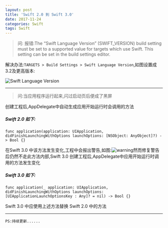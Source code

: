 ```yaml
---
layout: post
title: 'Swift 2.0 到 Swift 3.0'
date: 2017-11-24
categories: Swift
tags: Swift
---
```



> 问: 报错:The “Swift Language Version” (SWIFT_VERSION) build setting must be set to a supported value for targets which use Swift. This setting can be set in the build settings editor.

解决办法:`TARGETS > Build Settings > Swift Language Version`,如图设置成3.2及更高版本:

![Swift Language Version](http://upload-images.jianshu.io/upload_images/1712780-8510c6afb1368f08.png?imageMogr2/auto-orient/strip%7CimageView2/2/w/1240)

---

> 问:当应用程序运行起来,闪过启动页后便成了黑屏

创建工程后,AppDelegate中自动生成应用开始运行时会调用的方法

##### Swift 2.0 如下:
```
func application(application: UIApplication, didFinishLaunchingWithOptions launchOptions: [NSObject: AnyObject]?) -> Bool {}
```
在Swift 3.0 中该方法发生变化,工程中会报出警告,如图:![warning](http://upload-images.jianshu.io/upload_images/1712780-0f5a6547cf928173.png?imageMogr2/auto-orient/strip%7CimageView2/2/w/1240)然而修复警告后仍然不走此方法内部,Swift 3.0 创建工程后,AppDelegate中应用开始运行时调用的方法发生变化

##### Swift 3.0 如下:
```
func application(_ application: UIApplication, didFinishLaunchingWithOptions launchOptions: [UIApplicationLaunchOptionsKey : Any]? = nil) -> Bool {}
```
Swift 3.0 中应使用上述方法替换 Swift 2.0 中的方法

---
`PS:持续更新......`


